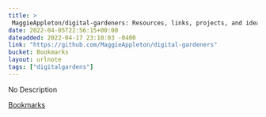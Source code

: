 ```yaml
---
title: > 
 MaggieAppleton/digital-gardeners: Resources, links, projects, and ideas for gardeners tending their digital notes on the public interwebs
date: 2022-04-05T22:56:15+00:00
dateadded: 2022-04-17 23:10:03 -0400
link: "https://github.com/MaggieAppleton/digital-gardeners"
bucket: Bookmarks
layout: urlnote
tags: ["digitalgardens"]
--- 
```

No Description
 <!-- end excerpt --> 
<div class='bucket'><a class='internal-link' href='/buckets/bookmarks'>Bookmarks</a></div> 
